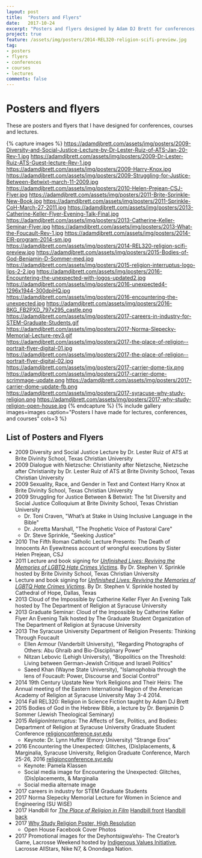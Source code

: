 ```yaml
---
layout: post
title:  "Posters and Flyers"
date:   2017-10-24
excerpt: "Posters and flyers designed by Adam DJ Brett for conferences, courses, and lectures."
project: true
feature: /assets/img/posters/2014-REL320-religion-scifi-preview.jpg
tag:
- posters
- flyers
- conferences
- courses
- lectures
comments: false
---
```


# Posters and flyers
These are posters and flyers that I have designed for conferences, courses and lectures.

{% capture images %}
https://adamdjbrett.com/assets/img/posters/2009-Diversity-and-Social-Justice-Lecture-by-Dr-Lester-Ruiz-of-ATS-Jan-20-Rev-1.jpg
https://adamdjbrett.com/assets/img/posters/2009-Dr-Lester-Ruiz-ATS-Guest-lecture-Rev-1.jpg
https://adamdjbrett.com/assets/img/posters/2009-Harry-Knox.jpg
https://adamdjbrett.com/assets/img/posters/2009-Struggling-for-Justice-Between-Betwixt-march-11-2009.jpg
https://adamdjbrett.com/assets/img/posters/2010-Helen-Prejean-CSJ-Flyer.jpg
https://adamdjbrett.com/assets/img/posters/2011-Brite-Sprinkle-New-Book.jpg
https://adamdjbrett.com/assets/img/posters/2011-Sprinkle-CoH-March-27-2011.jpg
https://adamdjbrett.com/assets/img/posters/2013-Catherine-Keller-Flyer-Evening-Talk-Final.jpg
https://adamdjbrett.com/assets/img/posters/2013-Catherine-Keller-Seminar-Flyer.jpg
https://adamdjbrett.com/assets/img/posters/2013-What-the-Foucault-Rev-1.jpg
https://adamdjbrett.com/assets/img/posters/2014-EIR-program-2014-sm.jpg
https://adamdjbrett.com/assets/img/posters/2014-REL320-religion-scifi-preview.jpg
https://adamdjbrett.com/assets/img/posters/2015-Bodies-of-God-Benjamin-D-Sommer-med.jpg
https://adamdjbrett.com/assets/img/posters/2015-religion-interruptus-logo-lips-2-2.jpg
https://adamdjbrett.com/assets/img/posters/2016-Encountering-the-unexpected-with-logos-updated2.jpg
https://adamdjbrett.com/assets/img/posters/2016-unexpected4-1296x1944-300dpiHQ.jpg
https://adamdjbrett.com/assets/img/posters/2016-encountering-the-unexpected.jpg
https://adamdjbrett.com/assets/img/posters/2016-BKG_FB2PXD_797x295_castle.png
https://adamdjbrett.com/assets/img/posters/2017-careers-in-industry-for-STEM-Graduate-Students.gif
https://adamdjbrett.com/assets/img/posters/2017-Norma-Slepecky-Memorial-Lecture-rev3.gif
https://adamdjbrett.com/assets/img/posters/2017-the-place-of-religion--portrait-flyer-digital-01.jpg
https://adamdjbrett.com/assets/img/posters/2017-the-place-of-religion--portrait-flyer-digital-02.jpg
https://adamdjbrett.com/assets/img/posters/2017-carrier-dome-tix.png
https://adamdjbrett.com/assets/img/posters/2017-carrier-dome-scrimmage-update.png
https://adamdjbrett.com/assets/img/posters/2017-carrier-dome-update-fb.png
https://adamdjbrett.com/assets/img/posters/2017-syracuse-why-study-religion.png
https://adamdjbrett.com/assets/img/posters/2017-why-study-religion-open-house.jpg
{% endcapture %}
{% include gallery images=images caption="Posters I have made for lectures, conferences, and courses" cols=3 %}


## List of Posters and Flyers
* 2009 Diversity and Social Justice Lecture by Dr. Lester Ruiz of ATS at Brite Divinity School, Texas Christian University
* 2009 Dialogue with Nietzsche: Christianity after Nietzsche, Nietzsche after Christianity by Dr. Lester Ruiz of ATS at Brite Divinity School, Texas Christian University
* 2009 Sexuality, Race, and Gender in Text and Context Harry Knox at Brite Divinity School, Texas Christian University
* 2009 Struggling for Justice Between & Betwixt: The 1st Diversity and Social Justice Colloquium at Brite Divinity School, Texas Christian University
    - Dr. Toni Craven, "What’s at Stake in Using Inclusive Language in the Bible"
    - Dr. Joretta Marshall, "The Prophetic Voice of Pastoral Care"
    - Dr. Steve Sprinkle, "Seeking Justice"
* 2010 The Fifth Roman Catholic Lecture Presents: The Death of Innocents An Eyewitness account of wrongful executions by Sister Helen Prejean, CSJ
* 2011 Lecture and book signing for [_Unfinished Lives: Reviving the Memories of LGBTQ Hate Crimes Victims_](http://unfinishedlivesblog.com). By Dr. Stephen V. Sprinkle hosted by Brite Divinity School, Texas Christian University
* Lecture and book signing for [_Unfinished Lives: Reviving the Memories of LGBTQ Hate Crimes Victims_](http://unfinishedlivesblog.com). By Dr. Stephen V. Sprinkle hosted by Cathedral of Hope, Dallas, Texas
* 2013 Cloud of the Impossible by Catherine Keller Flyer An Evening Talk hosted by The Department of Religion at Syracuse University
* 2013 Graduate Seminar: Cloud of the Impossible by Catherine Keller Flyer An Evening Talk hosted by The Graduate Student Organization of The Department of Religion at Syracuse University
* 2013 The Syracuse University Department of Religion Presents: Thinking Through Foucault
    - Ellen Armour (Vanderbilt University), "Regarding Photographs of Others: Abu Ghraib and Bio-Disciplinary Power"
    - Nitzan Lebovic (Lehigh University), "Biopolitics on the Threshold: Living between German-Jewish Critique and Israeli Politics"
    - Saeed Khan (Wayne State University), "Islamophobia through the lens of Foucault: Power, Discourse and Social Control"
* 2014 19th Century Upstate New York Religions and Their Heirs: The Annual meeting of the Eastern International Region of the American Academy of Religion at Syracuse University May 3-4 2014.
* 2014 Fall REL320: Religion in Science Fiction taught by Adam DJ Brett
* 2015 Bodies of God in the Hebrew Bible, a lecture by Dr. Benjamin D Sommer (Jewish Theological Seminary)
* 2015 _ReligionInterruptus_: The Affects of Sex, Politics, and Bodies: Department of Religion at Syracuse University Graduate Student Conference [religionconference.syr.edu](http://religionconference.syr.edu)
    - Keynote: Dr. Lynn Huffer (Emory University) “Strange Eros”
* 2016 Encountering the Unexpected: Glitches, (Dis)placements, & Marginalia, Syracuse University, Religion Graduate Conference, March 25-26, 2016  [religionconference.syr.edu](http://religionconference.syr.edu)
    - Keynote: Pamela Klassen
    - Social media image for Encountering the Unexpected: Glitches, (Dis)placements, & Marginalia
    - Social media alternate image
* 2017 careers in industry for STEM Graduate Students
* 2017 Norma Slepecky Memorial Lecture for Women in Science and Engineering (SU WiSE)
* 2017 Handbill for [_The Place of Religion in Film_](https://twitter.com/search?q=%23religioninfilm&src=typd) [Handbill front](https://adamdjbrett.com/assets/img/posters/2017-the-place-of-religion--portrait-flyer-digital-01.jpg) [Handbill back](http://adamdjbrett.com/assets/img/posters/2017-the-place-of-religion--portrait-flyer-digital-02.jpg)
* 2017 [Why Study Religion Poster, High Resolution](https://adamdjbrett.com/assets/img/posters/2017-syracuse-why-study-religion-HQ.png)
  - Open House Facebook Cover Photos
* 2017 Promotional images for the Deyhontsigwa’ehs- The Creator’s Game, Lacrosse Weekend hosted by [Indigenous Values Initiative](http://indigenousvalues.org), Lacrosse AllStars, Nike N7, & Onondaga Nation.

